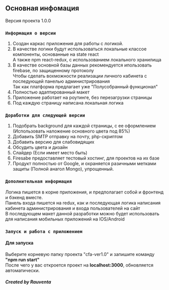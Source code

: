 ## Основная инфомация

Версия проекта 1.0.0

### `Информация о версии`

1. Создан каркас приложения для работы с логикой.
2. В качестве логики будут использоваться локальные классое компоненты, основанные на state react <br/>
   А также npm react-redux, с использованием локального хранилища
3. В качестве основной базы данных рекомендуется ипользовать firebase, по защищенному протоколу <br/>
   Чтобы сделать вохможности реализации личного кабинета с последующей панелью администрирования <br/>
   Так как платформа предлагает уже "Полусобранный функционал"
4. Полностью адаптированный макет
5. Приложение работает на роутинге, без перезагрузки страницы
6. Под каждую страницу написана локальная логика

### `Доработки для следующей версии`

1. Подобрать background для каждой страницы, с ее оформлением (Использовать наложение основного цвета под 85%)
2. Добавить SMTP отправку на почту, php-скриптом
3. Добавить версию для слабовидящих
4. Обсудить цвета и дизайн
5. Слайдер (Если имеет место быть)
6. Firesabe предоставляет тестовый хостинг, для проектов на их базе
7. Продукт полностью от Google, и охраняется разичными метками защиты (Полной анагол Mongo), упрощенный.

### `Дополнительная информация`

Логика пишется в корне приложения, и предполагает собой и фронтенд и бэкенд вместе.
<br/>
Панель входа пишется на redux, как и последующая логика написания кабинета администрирования и входа пользователей на сайт
<br/>
В последующем макет данной разработки можно будет использовать для написания мобильных приложений на IOS/Android

### `Запуск и работа с приложением`

#### Для запуска
Выберите корневую папку проекта "cfa-ver1.0" и запишите команду <b>"npm run start"</b><br/>
После чего у вас откроется проект на <b>localhost:3000</b>, обновляется автоматически.
<br/>
##### Created by Rauventa
